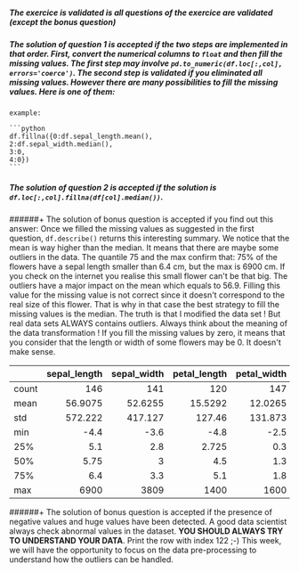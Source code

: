 ##### The exercice is validated is all questions of the exercice are validated (except the bonus question)

##### The solution of question 1 is accepted if the two steps are implemented in that order. First, convert the numerical columns to `float` and then fill the missing values. The first step may involve `pd.to_numeric(df.loc[:,col], errors='coerce')`. The second step is validated if you eliminated all missing values. However there are many possibilities to fill the missing values. Here is one of them:

    example:

    ```python
    df.fillna({0:df.sepal_length.mean(),
    2:df.sepal_width.median(),
    3:0,
    4:0})
    ```

##### The solution of question 2 is accepted if the solution is `df.loc[:,col].fillna(df[col].median())`.

######+ The solution of bonus question is accepted if you find out this answer: Once we filled the missing values as suggested in the first question, `df.describe()` returns this interesting summary. We notice that the mean is way higher than the median. It means that there are maybe some outliers in the data. The quantile 75 and the max confirm that: 75% of the flowers have a sepal length smaller than 6.4 cm, but the max is 6900 cm. If you check on the internet you realise this small flower can't be that big. The outliers have a major impact on the mean which equals to 56.9. Filling this value for the missing value is not correct since it doesn't correspond to the real size of this flower. That is why in that case the best strategy to fill the missing values is the median. The truth is that I modified the data set ! But real data sets ALWAYS contains outliers. Always think about the meaning of the data transformation ! If you fill the missing values by zero, it means that you consider that the length or width of some flowers may be 0. It doesn't make sense. 


|       |   sepal_length |   sepal_width |   petal_length |   petal_width |
|:------|---------------:|--------------:|---------------:|--------------:|
| count |       146      |      141      |       120      |      147      |
| mean  |        56.9075 |       52.6255 |        15.5292 |       12.0265 |
| std   |       572.222  |      417.127  |       127.46   |      131.873  |
| min   |        -4.4    |       -3.6    |        -4.8    |       -2.5    |
| 25%   |         5.1    |        2.8    |         2.725  |        0.3    |
| 50%   |         5.75   |        3      |         4.5    |        1.3    |
| 75%   |         6.4    |        3.3    |         5.1    |        1.8    |
| max   |      6900      |     3809      |      1400      |     1600      |



######+ The solution of bonus question is accepted if the presence of negative values and huge values have been detected. A good data scientist always check abnormal values in the dataset. **YOU SHOULD ALWAYS TRY TO UNDERSTAND YOUR DATA**. Print the row with index 122 ;-) This week, we will have the opportunity to focus on the data pre-processing to understand how the outliers can be handled.
